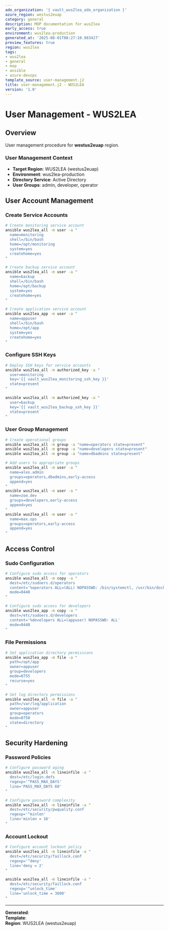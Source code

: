 ```yaml
---
ado_organization: '{ vault_wus2lea_ado_organization }'
azure_region: westus2euap
category: general
description: MOP documentation for wus2lea
early_access: true
environment: wus2lea-production
generated_at: '2025-08-01T08:27:10.983427'
preview_features: true
region: wus2lea
tags:
- wus2lea
- general
- mop
- ansible
- azure-devops
template_source: user-management.j2
title: user-management.j2 - WUS2LEA
version: '1.0'
---
```



# User Management - WUS2LEA

## Overview

User management procedure for **westus2euap** region.

### User Management Context

- **Target Region**: WUS2LEA (westus2euap)
- **Environment**: wus2lea-production
- **Directory Service**: Active Directory
- **User Groups**: admin, developer, operator

## User Account Management

### Create Service Accounts
```bash
# Create monitoring service account
ansible wus2lea_all -m user -a "
  name=monitoring
  shell=/bin/bash
  home=/opt/monitoring
  system=yes
  createhome=yes
"

# Create backup service account
ansible wus2lea_all -m user -a "
  name=backup
  shell=/bin/bash
  home=/opt/backup
  system=yes
  createhome=yes
"

# Create application service account
ansible wus2lea_app -m user -a "
  name=appuser
  shell=/bin/bash
  home=/opt/app
  system=yes
  createhome=yes
"
```

### Configure SSH Keys
```bash
# Deploy SSH keys for service accounts
ansible wus2lea_all -m authorized_key -a "
  user=monitoring
  key='{{ vault_wus2lea_monitoring_ssh_key }}'
  state=present
"

ansible wus2lea_all -m authorized_key -a "
  user=backup
  key='{{ vault_wus2lea_backup_ssh_key }}'
  state=present
"
```

### User Group Management
```bash
# Create operational groups
ansible wus2lea_all -m group -a "name=operators state=present"
ansible wus2lea_all -m group -a "name=developers state=present"
ansible wus2lea_all -m group -a "name=dbadmins state=present"

# Add users to appropriate groups
ansible wus2lea_all -m user -a "
  name=alex.admin
  groups=operators,dbadmins,early-access
  append=yes
"
ansible wus2lea_all -m user -a "
  name=zoe.dev
  groups=developers,early-access
  append=yes
"
ansible wus2lea_all -m user -a "
  name=max.ops
  groups=operators,early-access
  append=yes
"
```

## Access Control

### Sudo Configuration
```bash
# Configure sudo access for operators
ansible wus2lea_all -m copy -a "
  dest=/etc/sudoers.d/operators
  content='%operators ALL=(ALL) NOPASSWD: /bin/systemctl, /usr/bin/docker'
  mode=0440
"

# Configure sudo access for developers
ansible wus2lea_app -m copy -a "
  dest=/etc/sudoers.d/developers
  content='%developers ALL=(appuser) NOPASSWD: ALL'
  mode=0440
"
```

### File Permissions
```bash
# Set application directory permissions
ansible wus2lea_app -m file -a "
  path=/opt/app
  owner=appuser
  group=developers
  mode=0755
  recurse=yes
"

# Set log directory permissions
ansible wus2lea_all -m file -a "
  path=/var/log/application
  owner=appuser
  group=operators
  mode=0750
  state=directory
"
```

## Security Hardening

### Password Policies
```bash
# Configure password aging
ansible wus2lea_all -m lineinfile -a "
  dest=/etc/login.defs
  regexp='^PASS_MAX_DAYS'
  line='PASS_MAX_DAYS 60'
"

# Configure password complexity
ansible wus2lea_all -m lineinfile -a "
  dest=/etc/security/pwquality.conf
  regexp='^minlen'
  line='minlen = 16'
"
```

### Account Lockout
```bash
# Configure account lockout policy
ansible wus2lea_all -m lineinfile -a "
  dest=/etc/security/faillock.conf
  regexp='^deny'
  line='deny = 2'
"

ansible wus2lea_all -m lineinfile -a "
  dest=/etc/security/faillock.conf
  regexp='^unlock_time'
  line='unlock_time = 3600'
"
```

---

**Generated**:   
**Template**:   
**Region**: WUS2LEA (westus2euap)
